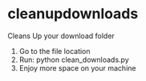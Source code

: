 # cleanupdownloads
Cleans Up your download folder

1. Go to the file location
2. Run: python clean_downloads.py
3. Enjoy more space on your machine

